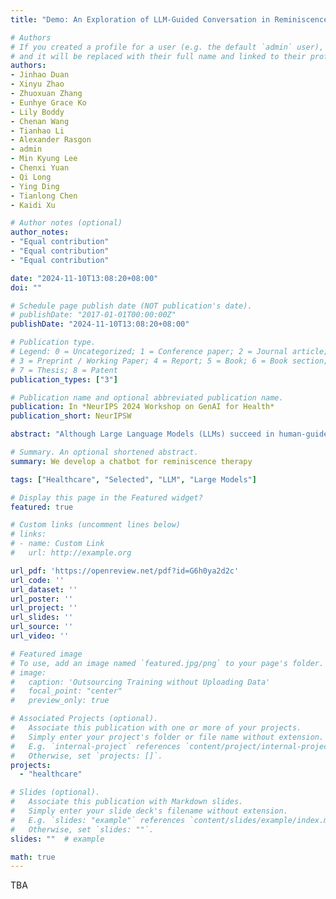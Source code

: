 ```yaml
---
title: "Demo: An Exploration of LLM-Guided Conversation in Reminiscence Therapy"

# Authors
# If you created a profile for a user (e.g. the default `admin` user), write the username (folder name) here 
# and it will be replaced with their full name and linked to their profile.
authors:
- Jinhao Duan
- Xinyu Zhao
- Zhuoxuan Zhang
- Eunhye Grace Ko
- Lily Boddy
- Chenan Wang
- Tianhao Li
- Alexander Rasgon
- admin
- Min Kyung Lee
- Chenxi Yuan
- Qi Long
- Ying Ding
- Tianlong Chen
- Kaidi Xu

# Author notes (optional)
author_notes:
- "Equal contribution"
- "Equal contribution"
- "Equal contribution"

date: "2024-11-10T13:08:20+08:00"
doi: ""

# Schedule page publish date (NOT publication's date).
# publishDate: "2017-01-01T00:00:00Z"
publishDate: "2024-11-10T13:08:20+08:00"

# Publication type.
# Legend: 0 = Uncategorized; 1 = Conference paper; 2 = Journal article;
# 3 = Preprint / Working Paper; 4 = Report; 5 = Book; 6 = Book section;
# 7 = Thesis; 8 = Patent
publication_types: ["3"]

# Publication name and optional abbreviated publication name.
publication: In *NeurIPS 2024 Workshop on GenAI for Health*
publication_short: NeurIPSW

abstract: "Although Large Language Models (LLMs) succeed in human-guided conversations such as instruction following and question answering, the potential of LLM-guided conversations—where LLMs direct the discourse and steer the conversation’s objectives—remains largely untapped. In this study, we provide an exploration of the LLM-guided conversation paradigm. Specifically, we first characterize LLM-guided conversation into three fundamental properties: (i) Goal Navigation; (ii) Context Management; (iii) Empathetic Engagement, and propose GUIDELLM as a general framework for LLM-guided conversation. We then implement an autobiography interviewing environment as one of the demonstrations of GuideLLM, which is a common practice in Reminiscence Therapy. In this environment, various techniques are integrated with GUIDELLM to enhance the autonomy of LLMs, such as Verbalized Interview Protocol (VIP) and Memory Graph Extrapolation (MGE) for goal navigation, and therapy strategies for empathetic engagement. We compare GUIDELLM with baseline LLMs, such as GPT-4-turbo and GPT-4o, from the perspective of interviewing quality, conversation quality, and autobiography generation quality. Experimental results encompassing both LLM-as-a-judge evaluations and human subject experiments involving 45 participants indicate that GUIDELLM significantly outperforms baseline LLMs in the autobiography interviewing task."

# Summary. An optional shortened abstract.
summary: We develop a chatbot for reminiscence therapy

tags: ["Healthcare", "Selected", "LLM", "Large Models"]

# Display this page in the Featured widget?
featured: true

# Custom links (uncomment lines below)
# links:
# - name: Custom Link
#   url: http://example.org

url_pdf: 'https://openreview.net/pdf?id=G6h0ya2d2c'
url_code: ''
url_dataset: ''
url_poster: ''
url_project: ''
url_slides: ''
url_source: ''
url_video: ''

# Featured image
# To use, add an image named `featured.jpg/png` to your page's folder. 
# image:
#   caption: 'Outsourcing Training without Uploading Data'
#   focal_point: "center"
#   preview_only: true

# Associated Projects (optional).
#   Associate this publication with one or more of your projects.
#   Simply enter your project's folder or file name without extension.
#   E.g. `internal-project` references `content/project/internal-project/index.md`.
#   Otherwise, set `projects: []`.
projects:
  - "healthcare"

# Slides (optional).
#   Associate this publication with Markdown slides.
#   Simply enter your slide deck's filename without extension.
#   E.g. `slides: "example"` references `content/slides/example/index.md`.
#   Otherwise, set `slides: ""`.
slides: ""  # example

math: true
---
```


TBA
